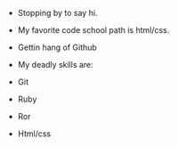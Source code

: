 * Stopping by to say hi.

* My favorite code school path is html/css.
* Gettin hang of Github

* My deadly skills are:
* Git
* Ruby
* Ror
* Html/css
